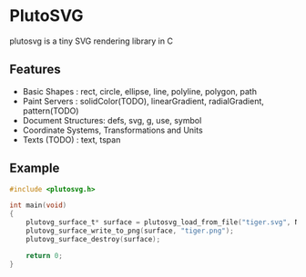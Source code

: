 # PlutoSVG
plutosvg is a tiny SVG rendering library in C

## Features
- Basic Shapes : rect, circle, ellipse, line, polyline, polygon, path
- Paint Servers : solidColor(TODO), linearGradient, radialGradient, pattern(TODO)
- Document Structures: defs, svg, g, use, symbol
- Coordinate Systems, Transformations and Units
- Texts (TODO) : text, tspan

## Example
```c
#include <plutosvg.h>

int main(void)
{
    plutovg_surface_t* surface = plutosvg_load_from_file("tiger.svg", NULL, 0, 0, 96.0);
    plutovg_surface_write_to_png(surface, "tiger.png");
    plutovg_surface_destroy(surface);

    return 0;
}

```
